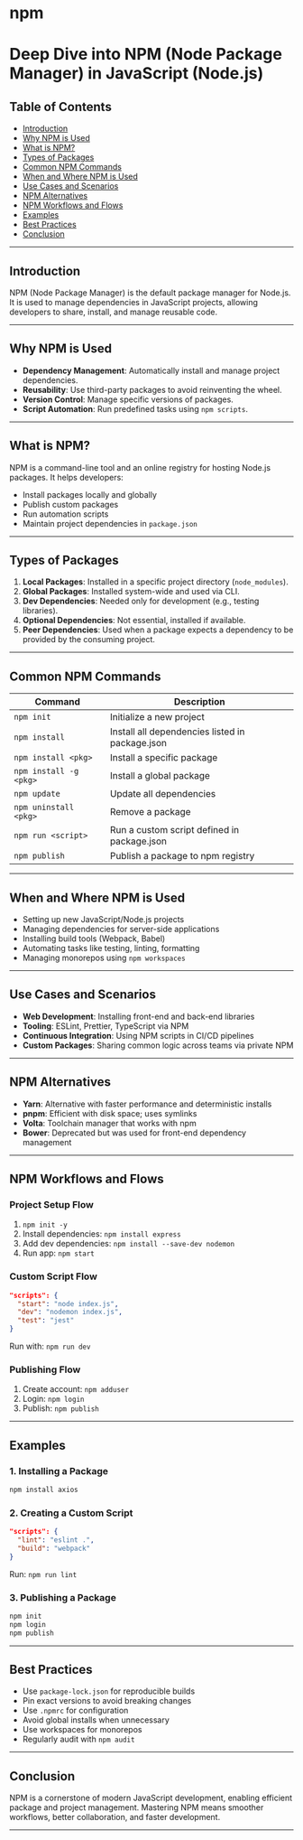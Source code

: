 # npm
# Deep Dive into NPM (Node Package Manager) in JavaScript (Node.js)

## Table of Contents
- [Introduction](#introduction)
- [Why NPM is Used](#why-npm-is-used)
- [What is NPM?](#what-is-npm)
- [Types of Packages](#types-of-packages)
- [Common NPM Commands](#common-npm-commands)
- [When and Where NPM is Used](#when-and-where-npm-is-used)
- [Use Cases and Scenarios](#use-cases-and-scenarios)
- [NPM Alternatives](#npm-alternatives)
- [NPM Workflows and Flows](#npm-workflows-and-flows)
- [Examples](#examples)
- [Best Practices](#best-practices)
- [Conclusion](#conclusion)

---

## Introduction
NPM (Node Package Manager) is the default package manager for Node.js. It is used to manage dependencies in JavaScript projects, allowing developers to share, install, and manage reusable code.

---

## Why NPM is Used
- **Dependency Management**: Automatically install and manage project dependencies.
- **Reusability**: Use third-party packages to avoid reinventing the wheel.
- **Version Control**: Manage specific versions of packages.
- **Script Automation**: Run predefined tasks using `npm scripts`.

---

## What is NPM?
NPM is a command-line tool and an online registry for hosting Node.js packages. It helps developers:
- Install packages locally and globally
- Publish custom packages
- Run automation scripts
- Maintain project dependencies in `package.json`

---

## Types of Packages
1. **Local Packages**: Installed in a specific project directory (`node_modules`).
2. **Global Packages**: Installed system-wide and used via CLI.
3. **Dev Dependencies**: Needed only for development (e.g., testing libraries).
4. **Optional Dependencies**: Not essential, installed if available.
5. **Peer Dependencies**: Used when a package expects a dependency to be provided by the consuming project.

---

## Common NPM Commands
| Command | Description |
|--------|-------------|
| `npm init` | Initialize a new project |
| `npm install` | Install all dependencies listed in package.json |
| `npm install <pkg>` | Install a specific package |
| `npm install -g <pkg>` | Install a global package |
| `npm update` | Update all dependencies |
| `npm uninstall <pkg>` | Remove a package |
| `npm run <script>` | Run a custom script defined in package.json |
| `npm publish` | Publish a package to npm registry |

---

## When and Where NPM is Used
- Setting up new JavaScript/Node.js projects
- Managing dependencies for server-side applications
- Installing build tools (Webpack, Babel)
- Automating tasks like testing, linting, formatting
- Managing monorepos using `npm workspaces`

---

## Use Cases and Scenarios
- **Web Development**: Installing front-end and back-end libraries
- **Tooling**: ESLint, Prettier, TypeScript via NPM
- **Continuous Integration**: Using NPM scripts in CI/CD pipelines
- **Custom Packages**: Sharing common logic across teams via private NPM

---

## NPM Alternatives
- **Yarn**: Alternative with faster performance and deterministic installs
- **pnpm**: Efficient with disk space; uses symlinks
- **Volta**: Toolchain manager that works with npm
- **Bower**: Deprecated but was used for front-end dependency management

---

## NPM Workflows and Flows
### Project Setup Flow
1. `npm init -y`
2. Install dependencies: `npm install express`
3. Add dev dependencies: `npm install --save-dev nodemon`
4. Run app: `npm start`

### Custom Script Flow
```json
"scripts": {
  "start": "node index.js",
  "dev": "nodemon index.js",
  "test": "jest"
}
```
Run with: `npm run dev`

### Publishing Flow
1. Create account: `npm adduser`
2. Login: `npm login`
3. Publish: `npm publish`

---

## Examples
### 1. Installing a Package
```bash
npm install axios
```

### 2. Creating a Custom Script
```json
"scripts": {
  "lint": "eslint .",
  "build": "webpack"
}
```
Run: `npm run lint`

### 3. Publishing a Package
```bash
npm init
npm login
npm publish
```

---

## Best Practices
- Use `package-lock.json` for reproducible builds
- Pin exact versions to avoid breaking changes
- Use `.npmrc` for configuration
- Avoid global installs when unnecessary
- Use workspaces for monorepos
- Regularly audit with `npm audit`

---

## Conclusion
NPM is a cornerstone of modern JavaScript development, enabling efficient package and project management. Mastering NPM means smoother workflows, better collaboration, and faster development.

---

